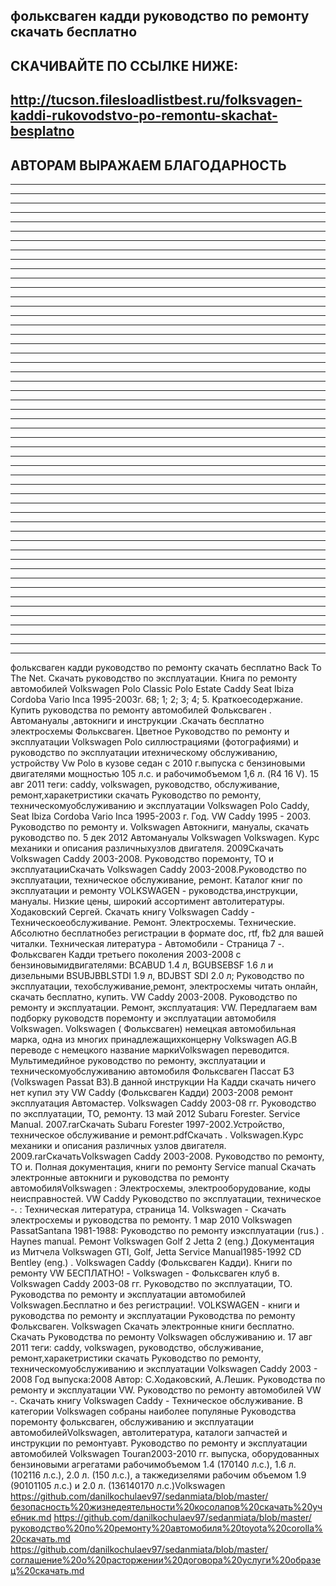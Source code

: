фольксваген кадди руководство по ремонту скачать бесплатно
--------------------------------------------------
СКАЧИВАЙТЕ ПО ССЫЛКЕ НИЖЕ:
--------------------------------------------------
http://tucson.filesloadlistbest.ru/folksvagen-kaddi-rukovodstvo-po-remontu-skachat-besplatno
--------------------------------------------------
АВТОРАМ ВЫРАЖАЕМ БЛАГОДАРНОСТЬ
--------------------------------------------------
--------------------------------------------------
--------------------------------------------------
--------------------------------------------------
--------------------------------------------------
--------------------------------------------------
--------------------------------------------------
--------------------------------------------------
--------------------------------------------------
--------------------------------------------------
--------------------------------------------------
--------------------------------------------------
--------------------------------------------------
--------------------------------------------------
--------------------------------------------------
--------------------------------------------------
--------------------------------------------------
--------------------------------------------------
--------------------------------------------------
--------------------------------------------------
--------------------------------------------------
--------------------------------------------------
--------------------------------------------------
--------------------------------------------------
--------------------------------------------------
--------------------------------------------------
--------------------------------------------------
--------------------------------------------------
--------------------------------------------------
--------------------------------------------------
--------------------------------------------------
--------------------------------------------------
--------------------------------------------------
--------------------------------------------------
--------------------------------------------------
--------------------------------------------------
--------------------------------------------------
--------------------------------------------------
--------------------------------------------------
--------------------------------------------------
--------------------------------------------------
--------------------------------------------------
--------------------------------------------------
--------------------------------------------------
--------------------------------------------------
--------------------------------------------------
--------------------------------------------------
--------------------------------------------------
--------------------------------------------------
--------------------------------------------------
--------------------------------------------------
--------------------------------------------------
фольксваген кадди руководство по ремонту скачать бесплатно Back To The Net. Скачать руководство по эксплуатации. Книга по ремонту автомобилей Volkswagen Polo Classic  Polo Estate  Caddy Seat Ibiza  Cordoba  Vario  Inca 1995-2003г. 68; 1; 2; 3; 4; 5. Краткоесодержание. Купить руководства по ремонту автомобилей Фольксваген . Автомануалы ,автокниги и инструкции .Скачать бесплатно электросхемы Фольксваген. Цветное Руководство по ремонту и эксплуатации Volkswagen Polo силлюстрациями (фотографиями) и руководство по эксплуатации итехническому обслуживанию, устройству Vw Polo в кузове седан с 2010 г.выпуска с бензиновыми двигателями мощностью 105 л.с. и рабочимобъемом 1,6 л. (R4 16 V). 15 авг 2011  теги: caddy, volkswagen, руководство, обслуживание, ремонт,харакетристики скачать Руководство по ремонту, техническомуобслуживанию и эксплуатации Volkswagen Polo  Caddy, Seat Ibiza Cordoba Vario  Inca 1995-2003 г. Год. VW Caddy 1995 - 2003. Руководство по ремонту и. Volkswagen  Автокниги, мануалы, скачать руководство по. 5 дек 2012  Автомануалы Volkswagen Volkswagen. Курс механики и описания различныхузлов двигателя. 2009Скачать Volkswagen Caddy 2003-2008. Руководство поремонту, ТО и эксплуатацииСкачать Volkswagen Caddy 2003-2008.Руководство по эксплуатации, техническое обслуживание, ремонт. Каталог книг по эксплуатации и ремонту VOLKSWAGEN - руководства,инструкции, мануалы. Низкие цены, широкий ассортимент автолитературы.
Ходаковский Сергей. Скачать книгу Volkswagen Caddy - Техническоеобслуживание. Ремонт. Электросхемы. Технические. Абсолютно бесплатнобез регистрации в формате doc, rtf, fb2 для вашей читалки. Техническая литература - Автомобили - Страница 7 -. Фольксваген Кадди третьего поколения 2003-2008 с бензиновымидвигателями: BCABUD 1.4 л, BGUBSEBSF 1.6 л и дизельными BSUBJBBLSTDI 1.9 л, BDJBST SDI 2.0 л; Руководство по эксплуатации, техобслуживание,ремонт, электросхемы читать онлайн, скачать бесплатно, купить. VW Caddy 2003-2008. Руководство по ремонту и эксплуатации. Ремонт, эксплуатация: VW. Передлагаем вам подборку руководств поремонту и эксплуатации автомобиля Volkswagen. Volkswagen ( Фольксваген) немецкая автомобильная марка, одна из многих принадлежащихконцерну Volkswagen AG.В переводе с немецкого название маркиVolkswagen переводится. Мультимедийное руководство по ремонту, эксплуатации и техническомуобслуживанию автомобиля Фольксваген Пассат Б3 (Volkswagen Passat B3).В данной инструкции  На Кадди скачать ничего нет купил эту VW Caddy (Фольксваген Кадди) 2003-2008 ремонт эксплуатация Автомастер. Volkswagen Caddy 2003-08 гг. Руководство по эксплуатации, ТО, ремонту. 13 май 2012  Subaru Forester. Service Manual. 2007.rarСкачать Subaru Forester 1997-2002.Устройство, техническое обслуживание и ремонт.pdfСкачать . Volkswagen.Курс механики и описания различных узлов двигателя. 2009.rarСкачатьVolkswagen Caddy 2003-2008. Руководство по ремонту, ТО и. Полная документация, книги по ремонту  Service manual
Скачать электронные автокниги и руководства по ремонту автомобиляVolkswagen : Электросхемы, электрооборудование, коды неисправностей. VW Caddy Руководство по эксплуатации, техническое  -. : Техническая литература, страница 14. Volkswagen - Скачать электросхемы и руководства по ремонту. 1 мар 2010  Volkswagen PassatSantana 1981-1988: Руководство по ремонту иэксплуатации (rus.) . Haynes manual. Ремонт Volkswagen Golf 2  Jetta 2 (eng.) Документация из Митчела Volkswagen GTI, Golf, Jetta Service Manual1985-1992 CD Bentley (eng.) . Volkswagen Caddy (Фольксваген Кадди). Книги по ремонту VW БЕСПЛАТНО! - Volkswagen - Фольксваген клуб в. Volkswagen Caddy 2003-08 гг. Руководство по эксплуатации, ТО. Руководства по ремонту и эксплуатации автомобилей Volkswagen.Бесплатно и без регистрации!. VOLKSWAGEN - книги и руководства по ремонту и эксплуатации
Руководства по ремонту Фольксваген. Volkswagen  Скачать электронные книги бесплатно. Скачать Руководства по ремонту Volkswagen обслуживанию и. 17 авг 2011  теги: caddy, volkswagen, руководство, обслуживание, ремонт,харакетристики скачать Руководство по ремонту, техническомуобслуживанию и эксплуатации Volkswagen Caddy 2003 - 2008 Год выпуска:2008 Автор: С.Ходаковский, А.Лешик. Руководства по ремонту и эксплуатации VW. Руководство по ремонту автомобилей VW -. Скачать книгу Volkswagen Caddy - Техническое обслуживание. В категории Volkswagen собраны наиболее популяные Руководства поремонту фольксваген, обслуживанию и эксплуатации автомобилейVolkswagen, автолитература, каталоги запчастей и инструкции по ремонтуавт. Руководство по ремонту и эксплуатации автомобилей Volkswagen Touran2003-2010 гг. выпуска, оборудованных бензиновыми агрегатами рабочимобъемом 1.4 (170140 л.с.), 1.6 л. (102116 л.с.), 2.0 л. (150 л.с.), а такжедизелями рабочим объемом 1.9 (90101105 л.с.) и 2.0 л. (136140170 л.с.)Volkswagen
https://github.com/danilkochulaev97/sedanmiata/blob/master/безопасность%20жизнедеятельности%20косолапов%20скачать%20учебник.md
https://github.com/danilkochulaev97/sedanmiata/blob/master/руководство%20по%20ремонту%20автомобиля%20toyota%20corolla%20скачать.md
https://github.com/danilkochulaev97/sedanmiata/blob/master/соглашение%20о%20расторжении%20договора%20услуги%20образец%20скачать.md